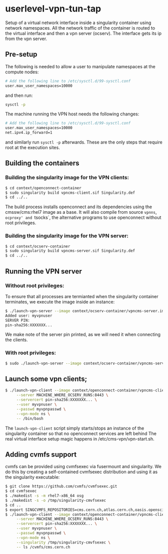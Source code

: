 # userlevel-vpn-tun-tap

Setup of a virtual network interface inside a singularity container using
network namespaces. All the network traffic of the container is routed to the
virtual interface and then a vpn server (ocserv). The interface gets its ip
from the vpn server.

## Pre-setup

The following is needed to allow a user to manipulate namespaces at the compute nodes:

```sh
# Add the following line to /etc/sysctl.d/99-sysctl.conf
user.max_user_namespaces=10000
```

and then run:

```sh
sysctl -p
```

The machine running the VPN host needs the following changes:

```sh
# Add the following line to /etc/sysctl.d/99-sysctl.conf
user.max_user_namespaces=10000
net.ipv4.ip_forward=1
```

and similarly run `sysctl -p` afterwards. These are the only steps that require
root at the execution sites.


## Building the containers

### Building the singularity image for the VPN clients:

```sh
$ cd context/openconnect-container
$ sudo singularity build vpncms-client.sif Singularity.def
$ cd ../..
```

The build process installs openconnect and its dependencies using the
cmssw/cms:rhel7 image as a base. It will also compile from source `vpnns`,
`ocproxy' and `tsocks`, the alternative programs to use openconnect without
root privileges.

### Building the singularity image for the VPN server:

```sh
$ cd context/ocserv-container
$ sudo singularity build vpncms-server.sif Singularity.def
$ cd ../..
```

## Running the VPN server

### Without root privileges: 

To ensure that all processes are termianted when the singularity container
terminates, we execute the image inside an instance:

```sh
$ ./launch-vpn-server --image context/ocserv-container/vpncms-server.img --instance vpn_server --add-user myvpnuser:myvpnpasswd --port 8443
Added user: myvpnuser
SERVER PIN:
pin-sha256:XXXXXXX...
```

We make note of the server pin printed, as we will need it when connecting the clients.


### With root privileges: 

```sh
$ sudo ./launch-vpn-server --image context/ocserv-container/vpncms-server.img --instance vpn_server --add-user myvpnuser:myvpnpasswd --port 8443 --privileged
```


## Launch some vpn clients;
```sh
$ ./launch-vpn-client --image context/openconnect-container/vpncms-client.sif \
     --server MACHINE_WHERE_OCSERV_RUNS:8443 \
     --servercert pin-sha256:XXXXXXX... \
     --user myvpnuser \
     --passwd myvpnpasswd \
     --vpn-mode ns \
     -- /bin/bash
```

The `launch-vpn-client` script simply starts/stops an instance of the singularity
container so that no openconnect services are left behind The real virtual interface
setup magic happens in /etc/cms-vpn/vpn-start.sh.

## Adding cvmfs support

cvmfs can be provided using cvmfsexec via fusermount and singularity. We do
this by creating a self-contained cvmfsexec distribution and using it as the
singularity executable:

```sh
$ git clone https://github.com/cvmfs/cvmfsexec.git
$ cd cvmfsexec
$ ./makedist -s -m rhel7-x86_64 osg
$ ./makedist -s -o /tmp/singularity-cmvfsexec
$ cd ..
$ export SINGCVMFS_REPOSITORIES=cms.cern.ch,atlas.cern.ch,oasis.opensciencegrid.org
$ ./launch-vpn-client --image context/openconnect-container/vpncms-client.sif \
     --server MACHINE_WHERE_OCSERV_RUNS:8443 \
     --servercert pin-sha256:XXXXXXX... \
     --user myvpnuser \
     --passwd myvpnpasswd \
     --vpn-mode ns \
     --singularity /tmp/singularity-cmvfsexec \
     -- ls /cvmfs/cms.cern.ch
```

